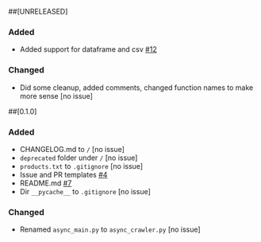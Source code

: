 ##[UNRELEASED]

### Added
- Added support for dataframe and csv [#12](https://github.com/pdmthorsrud/web_crawler/issues/12)

### Changed
- Did some cleanup, added comments, changed function names to make more sense [no issue]


##[0.1.0]

### Added
- CHANGELOG.md to `/` [no issue]
- `deprecated` folder under `/` [no issue]
- `products.txt` to `.gitignore` [no issue]
- Issue and PR templates [#4](https://github.com/pdmthorsrud/web_crawler/issues/4)
- README.md [#7](https://github.com/pdmthorsrud/web_crawler/issues/7)
- Dir `__pycache__` to `.gitignore` [no issue]

### Changed
- Renamed `async_main.py` to `async_crawler.py` [no issue]